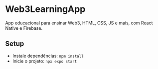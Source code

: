 # Web3LearningApp
App educacional para ensinar Web3, HTML, CSS, JS e mais, com React Native e Firebase.

## Setup
- Instale dependências: `npm install`
- Inicie o projeto: `npx expo start`